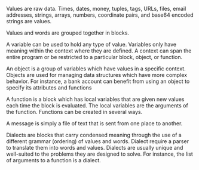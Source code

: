 Values are raw data. Times, dates, money, tuples, tags, URLs, files, email addresses, strings, arrays, numbers, coordinate pairs, and base64 encoded strings are values.

Values and words are grouped together in blocks. 

A variable can be used to hold any type of value. Variables only have meaning within the context where they are defined. A context can span the entire program or be restricted to a particular block, object, or function. 

An object is a group of variables which have values in a specific context. Objects are used for managing data structures which have more complex behavior. For instance, a bank account can benefit from using an object to specify its attributes and functions

A function is a block which has local variables that are given new values each time the block is evaluated. The local variables are the arguments of the function. Functions can be created in several ways.

A message is simply a file of text that is sent from one place to another.

Dialects are blocks that carry condensed meaning through the use of a different grammar (ordering) of values and words. Dialect require a parser to translate them into words and values. Dialects are usually unique and well-suited to the problems they are designed to solve. For instance, the list of arguments to a function is a dialect.

